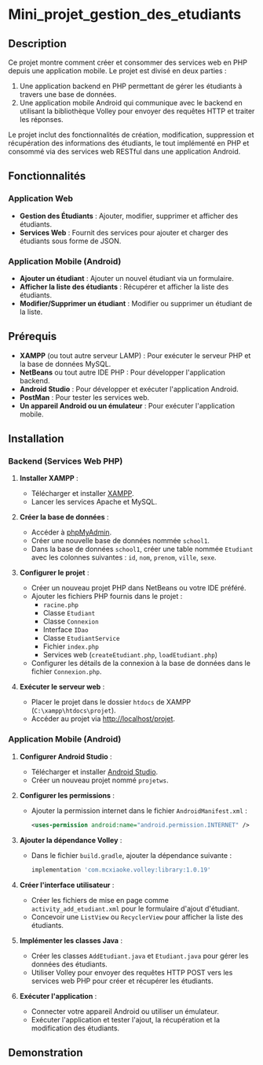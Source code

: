 # Mini_projet_gestion_des_etudiants

## Description

Ce projet montre comment créer et consommer des services web en PHP depuis une application mobile. Le projet est divisé en deux parties :
1. Une application backend en PHP permettant de gérer les étudiants à travers une base de données.
2. Une application mobile Android qui communique avec le backend en utilisant la bibliothèque Volley pour envoyer des requêtes HTTP et traiter les réponses.

Le projet inclut des fonctionnalités de création, modification, suppression et récupération des informations des étudiants, le tout implémenté en PHP et consommé via des services web RESTful dans une application Android.

## Fonctionnalités

### Application Web
- **Gestion des Étudiants** : Ajouter, modifier, supprimer et afficher des étudiants.
- **Services Web** : Fournit des services pour ajouter et charger des étudiants sous forme de JSON.

### Application Mobile (Android)
- **Ajouter un étudiant** : Ajouter un nouvel étudiant via un formulaire.
- **Afficher la liste des étudiants** : Récupérer et afficher la liste des étudiants.
- **Modifier/Supprimer un étudiant** : Modifier ou supprimer un étudiant de la liste.

## Prérequis

- **XAMPP** (ou tout autre serveur LAMP) : Pour exécuter le serveur PHP et la base de données MySQL.
- **NetBeans** ou tout autre IDE PHP : Pour développer l'application backend.
- **Android Studio** : Pour développer et exécuter l'application Android.
- **PostMan** : Pour tester les services web.
- **Un appareil Android ou un émulateur** : Pour exécuter l'application mobile.

## Installation

### Backend (Services Web PHP)

1. **Installer XAMPP** :
   - Télécharger et installer [XAMPP](https://www.apachefriends.org/fr/index.html).
   - Lancer les services Apache et MySQL.

2. **Créer la base de données** :
   - Accéder à [phpMyAdmin](http://localhost/phpmyadmin).
   - Créer une nouvelle base de données nommée `school1`.
   - Dans la base de données `school1`, créer une table nommée `Etudiant` avec les colonnes suivantes : `id`, `nom`, `prenom`, `ville`, `sexe`.

3. **Configurer le projet** :
   - Créer un nouveau projet PHP dans NetBeans ou votre IDE préféré.
   - Ajouter les fichiers PHP fournis dans le projet :
     - `racine.php`
     - Classe `Etudiant`
     - Classe `Connexion`
     - Interface `IDao`
     - Classe `EtudiantService`
     - Fichier `index.php`
     - Services web (`createEtudiant.php`, `loadEtudiant.php`)
   - Configurer les détails de la connexion à la base de données dans le fichier `Connexion.php`.

4. **Exécuter le serveur web** :
   - Placer le projet dans le dossier `htdocs` de XAMPP (`C:\xampp\htdocs\projet`).
   - Accéder au projet via [http://localhost/projet](http://localhost/projet).

### Application Mobile (Android)

1. **Configurer Android Studio** :
   - Télécharger et installer [Android Studio](https://developer.android.com/studio?hl=fr).
   - Créer un nouveau projet nommé `projetws`.

2. **Configurer les permissions** :
   - Ajouter la permission internet dans le fichier `AndroidManifest.xml` :
     ```xml
     <uses-permission android:name="android.permission.INTERNET" />
     ```

3. **Ajouter la dépendance Volley** :
   - Dans le fichier `build.gradle`, ajouter la dépendance suivante :
     ```gradle
     implementation 'com.mcxiaoke.volley:library:1.0.19'
     ```

4. **Créer l'interface utilisateur** :
   - Créer les fichiers de mise en page comme `activity_add_etudiant.xml` pour le formulaire d'ajout d'étudiant.
   - Concevoir une `ListView` ou `RecyclerView` pour afficher la liste des étudiants.

5. **Implémenter les classes Java** :
   - Créer les classes `AddEtudiant.java` et `Etudiant.java` pour gérer les données des étudiants.
   - Utiliser Volley pour envoyer des requêtes HTTP POST vers les services web PHP pour créer et récupérer les étudiants.

6. **Exécuter l'application** :
   - Connecter votre appareil Android ou utiliser un émulateur.
   - Exécuter l'application et tester l'ajout, la récupération et la modification des étudiants.

## Demonstration


